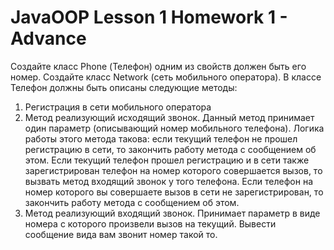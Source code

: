 # JavaOOP Lesson 1 Homework 1 - Advance
Создайте класс Phone (Телефон) одним из свойств должен быть его номер. Создайте класс  Network  (сеть  мобильного  оператора).  В  классе  Телефон  должны  быть  описаны следующие методы:
1. Регистрация в сети мобильного оператора
2. Метод  реализующий  исходящий  звонок.  Данный  метод  принимает  один  параметр (описывающий  номер  мобильного  телефона).  Логика  работы  этого  метода  такова: если текущий телефон не прошел регистрацию в сети, то закончить работу метода с сообщением  об  этом.  Если  текущий  телефон  прошел  регистрацию  и  в  сети  также
зарегистрирован телефон на номер которого совершается вызов, то вызвать метод входящий звонок у того телефона. Если телефон на номер которого вы совершаете вызов  в  сети  не  зарегистрирован,  то  закончить  работу  метода  с  сообщением  об этом. 
3. Метод  реализующий  входящий  звонок. Принимает  параметр  в  виде  номера  с которого произвели вызов на текущий. Вывести сообщение вида вам звонит номер такой то.
